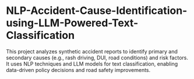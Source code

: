# NLP-Accident-Cause-Identification-using-LLM-Powered-Text-Classification
This project analyzes synthetic accident reports to identify primary and secondary causes (e.g., rash driving, DUI, road conditions) and risk factors. It uses NLP techniques and LLM models for text classification, enabling data-driven policy decisions and road safety improvements.
